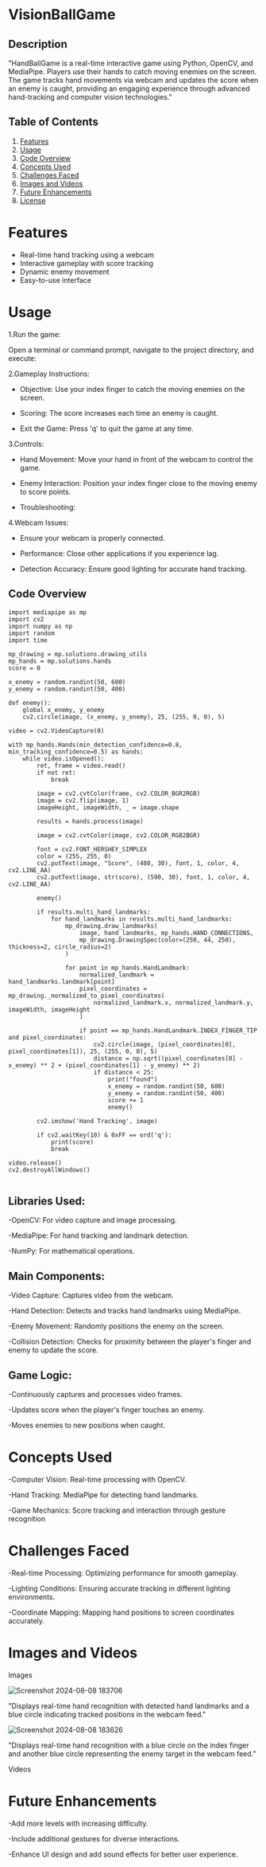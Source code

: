 # VisionBallGame

##  Description
"HandBallGame is a real-time interactive game using Python, OpenCV, and MediaPipe. Players use their hands to catch moving enemies on the screen. The game tracks hand movements via webcam and updates the score when an enemy is caught, providing an engaging experience through advanced hand-tracking and computer vision technologies."


## Table of Contents


1. [Features](#features)
2. [Usage](#usage)
3. [Code Overview](#code-overview)
4. [Concepts Used](#concepts-used)
5. [Challenges Faced](#challenges-faced)
6. [Images and Videos](#images-and-videos)
7. [Future Enhancements](#future-enhancements)
8. [License](#license)


# Features

- Real-time hand tracking using a webcam
- Interactive gameplay with score tracking
- Dynamic enemy movement
- Easy-to-use interface

# Usage

1.Run the game:

  Open a terminal or command prompt, navigate to the project directory, and execute:

2.Gameplay Instructions:

 - Objective: Use your index finger to catch the moving enemies on the screen.

 - Scoring: The score increases each time an enemy is caught.
   
 - Exit the Game: Press 'q' to quit the game at any time.

3.Controls:

 - Hand Movement: Move your hand in front of the webcam to control the game.
   
 - Enemy Interaction: Position your index finger close to the moving enemy to score points.
   
 - Troubleshooting:
   

4.Webcam Issues:

 - Ensure your webcam is properly connected.
   
 - Performance: Close other applications if you experience lag.
   
 - Detection Accuracy: Ensure good lighting for accurate hand tracking.
   

## Code Overview

```
import mediapipe as mp
import cv2
import numpy as np
import random
import time  

mp_drawing = mp.solutions.drawing_utils
mp_hands = mp.solutions.hands
score = 0

x_enemy = random.randint(50, 600)
y_enemy = random.randint(50, 400)

def enemy():
    global x_enemy, y_enemy
    cv2.circle(image, (x_enemy, y_enemy), 25, (255, 0, 0), 5)  

video = cv2.VideoCapture(0)

with mp_hands.Hands(min_detection_confidence=0.8, min_tracking_confidence=0.5) as hands:
    while video.isOpened():
        ret, frame = video.read()
        if not ret:
            break

        image = cv2.cvtColor(frame, cv2.COLOR_BGR2RGB)
        image = cv2.flip(image, 1)
        imageHeight, imageWidth, _ = image.shape

        results = hands.process(image)

        image = cv2.cvtColor(image, cv2.COLOR_RGB2BGR)

        font = cv2.FONT_HERSHEY_SIMPLEX
        color = (255, 255, 0)  
        cv2.putText(image, "Score", (480, 30), font, 1, color, 4, cv2.LINE_AA)
        cv2.putText(image, str(score), (590, 30), font, 1, color, 4, cv2.LINE_AA)

        enemy()

        if results.multi_hand_landmarks:
            for hand_landmarks in results.multi_hand_landmarks:
                mp_drawing.draw_landmarks(
                    image, hand_landmarks, mp_hands.HAND_CONNECTIONS,
                    mp_drawing.DrawingSpec(color=(250, 44, 250), thickness=2, circle_radius=2)
                )

                for point in mp_hands.HandLandmark:
                    normalized_landmark = hand_landmarks.landmark[point]
                    pixel_coordinates = mp_drawing._normalized_to_pixel_coordinates(
                        normalized_landmark.x, normalized_landmark.y, imageWidth, imageHeight
                    )

                    if point == mp_hands.HandLandmark.INDEX_FINGER_TIP and pixel_coordinates:
                        cv2.circle(image, (pixel_coordinates[0], pixel_coordinates[1]), 25, (255, 0, 0), 5)  
                        distance = np.sqrt((pixel_coordinates[0] - x_enemy) ** 2 + (pixel_coordinates[1] - y_enemy) ** 2)
                        if distance < 25:
                            print("found")
                            x_enemy = random.randint(50, 600)
                            y_enemy = random.randint(50, 400)
                            score += 1
                            enemy()

        cv2.imshow('Hand Tracking', image)

        if cv2.waitKey(10) & 0xFF == ord('q'):
            print(score)
            break

video.release()
cv2.destroyAllWindows()


```



## Libraries Used:

 -OpenCV: For video capture and image processing.
 
 -MediaPipe: For hand tracking and landmark detection.
 
 -NumPy: For mathematical operations.




## Main Components:

 -Video Capture: Captures video from the webcam.
 
 -Hand Detection: Detects and tracks hand landmarks using MediaPipe.
 
 -Enemy Movement: Randomly positions the enemy on the screen.
 
 -Collision Detection: Checks for proximity between the player's finger and enemy to update the score.




## Game Logic:

 -Continuously captures and processes video frames.
 
 -Updates score when the player's finger touches an enemy.
 
 -Moves enemies to new positions when caught.



# Concepts Used

 -Computer Vision: Real-time processing with OpenCV.
 
 -Hand Tracking: MediaPipe for detecting hand landmarks.
 
 -Game Mechanics: Score tracking and interaction through gesture recognition



# Challenges Faced

 -Real-time Processing: Optimizing performance for smooth gameplay.
 
 -Lighting Conditions: Ensuring accurate tracking in different lighting environments.
 
 -Coordinate Mapping: Mapping hand positions to screen coordinates accurately.
 


# Images and Videos


Images

![Screenshot 2024-08-08 183706](https://github.com/user-attachments/assets/ac56695e-47b1-44ff-b14b-bfcef9a84e2e)

"Displays real-time hand recognition with detected hand landmarks and a blue circle indicating tracked positions in the webcam feed."

![Screenshot 2024-08-08 183626](https://github.com/user-attachments/assets/95d003bf-2b2e-49dc-9c3a-4af77a5e3480)

"Displays real-time hand recognition with a blue circle on the index finger and another blue circle representing the enemy target in the webcam feed."


Videos




# Future Enhancements

-Add more levels with increasing difficulty.

-Include additional gestures for diverse interactions.

-Enhance UI design and add sound effects for better user experience.





